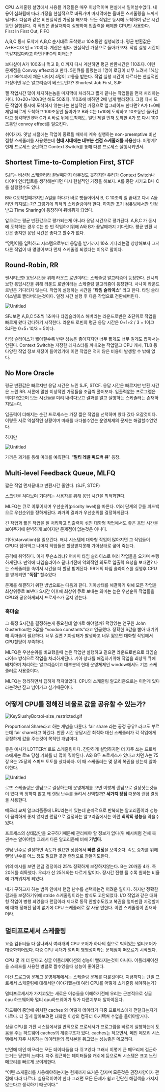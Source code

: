 CPU 스케줄링
설명에서 사용될 가정들은 매우 이상적이며 현실에서 일어날수없다. 내용이 심화됨에 따라 가정을 현실적으로 바꿔가며 마지막에는 올바른 스케줄링을 느끼게될거다.
다음과 같은 비현실적인 가정을 해보자.
모든 작업은 동시에 도착하며 같은 시간 동안 실행된다. 
각 작업은 끝날때까지 실행하며 입출력을 배제한 CPU만 사용한다.
First In First Out, FIFO

A,B,C 동시 도착에 A,B,C 순서대로 도착했고 10초동안 실행되었다. 평균 반환값은 A+B+C/3 인 = 20이다. 계산은 쉽다. 현실적인 가정으로 돌아가보자. 작업 실행 시간이 똑같지않다라고 하면 FIFO의 미래는? 

보다싶이 A가 100초나 먹고 B, C 까지 다시 계산하면 평균 반환시간은 110초다. 이런 문제점을 Convoy effect라고 한다. 5인큐를 돌렸는데 1명이 로딩이 너무 느려서 1%남기고 99%까지 채운 나머지 4명이 고통을 받는다. 작업 실행 시간이 다르다는 현실적인 가정이면 무슨 알고리즘이 베스트인가?
Shortest Job First, SJF

젤 작업시간 많이 차지하는놈을 마지막에 처리하고 짧게 끝나는 작업들을 먼저 처리하는거다. 10+20+120/3만 해도 50초다. 110초에 비하면 2배 넘게 빨라졌다. 그럼 다시 모든 작업이 동시에 도착하지 않는다는 현실적인 가정으로 업그레이드 한다면? 
A가 t=0에 제일 빠르게 도착하고 100초동안 돌아가고 B와 C는 t=10에 도착하고 10초동안 돌아간다고 생각하면 B와 C가 A 바로 뒤에 도착해도. 일단 제일 먼저 도착한 A가 또 다시 100초동안 convoy effect를 일으킨다.
 
쉬어가자. 옛날 시절에는 작업이 종료될 때까지 계속 실행하는 non-preemptive 비선점형 스케줄러를 사용했는데 **현대 시대에는 대부분 선점 스케줄러를 사용**한다.  어떻게? 현재 프로세스 중단하고 Context Switch를 통해 다른 프로세스 실행시키면서. 

## Shortest Time-to-Completion First, STCF

SJF는 비선점 스케줄러라 끝날때까지 아무것도 못하지만 우리가 Context Switch나 타이머 인터럽트를 생각해본다면 다시 현실적인 가정을 해보자. A를 중단 시키고 B나 C를 실행할수도 있다. 

B와 C도착할때까지만 A일을 하다가 바로 뺏들어어서 B, C 10초씩 일 끝내고 다시 A돌리면 되지않는가? 그렇기에 최적의 스케줄링이라 한다. 하지만 초기 컴퓨팅에서만 인정받고 Time Sharing이 등장하며 뒤바뀌게 되었다.

앞으로는 평균 반환값으로 평가되는게 아니라 응답 시간으로 평가된다. A,B,C 가 동시에 도착하는 경우 C는 한 번 작업하기위해 A와 B가 끝날때까지 기다린다. 평균 반환 시간은 좋지만 응답 시간은 좋다고 할수가 없다. 

“명령어를 입력하고 시스템으로부터 응답을 받기까지 10초 기다리는걸 상상해보자 그저 다른 작업이 내 명령어보다 먼저 스케줄링 되었다는 이유로 말이다.

## Round-Robin, RR

쎈시티브한 응답시간을 위해 라운드 로빈이라는 스케줄링 알고리즘이 등장한다.
쎈시티브한 응답시간을 위해 라운드 로빈이라는 스케줄링 알고리즘이 등장한다. 사나이 라운드 로빈은 기다리지 않는다. 작업이 실행하는 시간을 “**타임 슬라이스**” 라고 한다. 타임 슬라이스별로 짤라버리는것이다. 일정 시간 실행 후 다음 작업으로 전환해버린다. 

![Untitled](https://s3-us-west-2.amazonaws.com/secure.notion-static.com/74c6f07b-dce2-4c39-8698-324737939199/Untitled.png)

SFJ보면 A,B,C 5초씩 1초마다 타임슬라이스 해버리는 라운드로빈은 초단위로 작업을 빠르게 왔다 갔다하기 시작한다. 라운드 로빈의 평균 응답 시간은 0+1+2 / 3 = 1이고 SJF는 0+5+10/3 = 5이다. 

타임 슬라이스가 짧아질수록 반환 성능은 좋아지지만 너무 짧게도 너무 길게도 잡아서는 안된다. Context Switch는 저장한 레지스터를 꺼내오는 작업말고 CPU 캐시, TLB 등 다양한 작업 정보 저장이 들어있기에 이런 작업은 적지 않은 비용이 발생할 수 밖에 없다.

## No More Oracle

평균 반환값은 빠르지만 응답 시간은 느린 SJF, STCF. 응답 시간은 빠르지만 반환 시간은 느린 RR.  서론에 말한 이상적인 가정들을 조금씩 풀어보자. 입출력없는 프로그램은 의미가없으며 모든 시간들을 미리 내려다보고 결과를 알고 실행하는 스케줄러는 존재하지않는다. 

입출력이 더해지는 순간 프로세스는 가장 짧은 작업을 선택하며 왔다 갔다 오갈것이다. 이렇듯 서로 역설적인 상황이며 미래를 내다볼수없는 운영체제의 문제는 해결할수없었다. 

하지만

![Untitled](https://s3-us-west-2.amazonaws.com/secure.notion-static.com/2cadf582-51f9-4941-9049-525b634f465f/Untitled.png)

가까운 과거를 통해 미래를 예측한다. “**멀티 레벨 피드백 큐**” 등장.
## Multi-level Feedback Queue, MLFQ

짧은 작업 먼저끝내고 반환시간 줄인다. (SJF, STCF) 

스크린을 쳐다보며 기다리는 사용자를 위해 응답 시간을 최적화한다.

MLFQ는 큐로 이루어지며 우선순위(priority level)을 따른다. 여러 단계의 큐를 피드백으로 우선순위를 정하게된다. 과거의 결과가 우선순위를 결정하게된다.

긴 작업과 짧은 작업을 잘 처리하고 입출력이 섞인 대화형 작업에서도 좋은 응답 시간을 보여주기에 완벽하게 보이지만 문제점이 없는것은 아니다. 

기아(starvation)을 일으킨다. 왜냐 시스템에 대화형 작업이 많아지면 그 작업들이 CPU다 잡아먹고 나머지 작업들은 할당받지못해 기아상태로 굶어 죽는다. 

공격에 취약하다. 이게 무슨소리냐? 어차피 타임 슬라이스로 여러 작업들을 오가며 수행하게된다. 만약에 타임슬라이스 끝나기전에 악의적인 의도로 입출력 요청을 보내면? 나는 스케줄러를 속여서 시간을 더 할당 받게된다. 99%의 타임 슬라이스를 실행후 CPU를 받게되면 “**독점**” 할수있다

문제를 해결하기 위한 방법으로는 다음과 같다. 기아상태를 해결하기 위해 모든 작업을 최상위큐로 보낸다 S시간 이후에  최상위 큐로 보내는 의미는 높은 우선순위 작업들을 CPU와 공유하게되서 프로세스가 굶지 않는다. 

### 흑마술

그 특정 S시간을 결정하는게 중요한데 얼마로 해야할까? 덕망있는 연구원 John Ousterhout는 S값을 “voodoo constants”라고 언급했다. 정확한 S값을 뽑아 내기위해 흑마술이 필요하다. 너무 길면 기아상태가 발생하고 너무 짧으면 대화형 작업에서 CPU할당이 부족하다.

MLFQ은 우선순위를 비교했을때 높은 작업만 실행하고 같으면 라운드로빈으로 타임슬라이스 방식으로 작업을 처리하게된다. 기아 상태를 해결하기위해 작업을 최상위 큐에 배치하며 처리하는 알고리즘이고 대부분의 현대 운영체제인 window에서도 기본 스케줄러로 사용중이다.

MLFQ는 정리하면서 딥하게 적지않았다. CPU의 스케줄링 알고리즘으로는 이런게 있다라는것만 짚고 넘어가고 싶기때문이다.

## 어떻게 CPU를 정해진 비율로 값을 공유할 수 있는가?

![KeySlushyBorzoi-size_restricted.gif](https://s3-us-west-2.amazonaws.com/secure.notion-static.com/0773c390-4f18-4a5a-98ad-521aaf3c1fb9/KeySlushyBorzoi-size_restricted.gif)

Proportional Share라고 하는 개념을 다룬다. fair share 라는 공정 공유? 라고도 부르는데 fair share라고 하겠다. 반환 시간 응답시간 최적화 대신 스케줄러가 각 작업에게 공정하게 값을 주는것이 목적인 개념이다.

좋은 예시가 LOTTERY 로또 스케줄링이다. 간단하게 설명하자면 더 자주 쓰는 프로세스에게는 로또 당첨 기회를 더 많이 줘야된다. A와 B두 프로세스가 있다고 치면 A는 75장 B는 25장의 스피드 토토를 샀다하자. 이 때 스케줄러는 몇 장의 복권을 샀는지 알아야한다.

![Untitled](https://s3-us-west-2.amazonaws.com/secure.notion-static.com/0f69013b-4e66-48ff-bfc7-9ff75d16b7ee/Untitled.png)

로또 스케줄링은 랜덤으로 결정하는데 운영체제를 보면 이렇게 랜덤으로 결정짓는것들이 있다 딱 정하지 않고 왜 랜덤 난수를 돌려서 선택할까? **세가지 장점** 때문에 랜덤 결정을 사용한다.

메모리 교체 알고리즘중에 LRU라는게 있는데 순차적으로 반복되는 알고리즘이라 성능이 끔찍하게 좋지 않지만 랜덤으로 결정하는 알고리즘에서는 이런 **최악의 성능**을 막을수있다. 

프로세스의 상태값만을 요구하기때문에 관리해야 할 정보가 없다(위 예시처럼 전체 복권수는 알아야함) 그래서 다른 알고리즘에 비해 **가볍다**.

랜덤 난수로 결정하면 속도가 필요한 상황에서 **빠른 결정**을 보여준다. 속도 증가를 위해 랜덤 난수를 어느 정도 필요한 곳만 랜덤으로 만들기도한다.

위의 예시를 보면 랜덤 결정이라 25% 정확하게 보장하지않는다. B는 20개중 4개. 즉 20%를 희득했다. 우리가 산 25%와는 다르게 말이다. 장시간 진행 될 수록 원하는 비율에 가까워지게 되있다.

내가 구하고자 하는 범위 안에서 랜덤 난수를 선택하는건 어려운 일이다. 하지만 정확한 결과를 보장하기위해 stride 스케줄링이라는 방식도 고안되었다. I/O 작업과 같은 대화형 작업이 병행 되었을때 랜덤이라 제대로 동작 안할수도있고 복권을 얼마만큼 지정할지에 대해 정해진 답이 없기에 CPU 스케줄러로 잘 사용 안한다. 이런 스케줄링이 존재하더라. 

## 멀티프로세서 스케줄링

요즘 컴퓨터들 다 잘나와서 여러개의 CPU 코어가 하나의 칩으로 박혀있는 멀티코어가 대중화되어있다. 다중 CPU 시대가 열리며 병행성이라는 문제점이 떠오르기 시작했다. 

CPU 몇 개 더 단다고 싱글 어플리케이션의 성능이 빨라지는것이 아니다. 어플리케이션을 스레드를 사용한 병렬로 짤수있을때 성능이 좋아진다.

이건 프로그램 문제고 운영체제에서는 스케줄링 문제를 다룰것이다. 지금까지는 단일 프로세서 스케줄링에 대해서만 이야기했는데 여러 CPU를 어떻게 스케줄링 해야하는가?

멀티프로세서가 가지고있는 새로운 이슈들을 이해하기전에 우리는 근본적으로 싱글 cpu 하드웨어와 멀티 cpu하드웨어가 뭐가 다른지부터 알아야된다. 

하드웨어 중앙에 위치한 caches 와 어떻게 데이터가 다중 프로세스에게 전달되는지가 다르다. 더 깊게 알아보려면 대학원 이상의 컴퓨터 아키텍쳐 수업을 들어야할거다. 

싱글 CPU를 가진 시스템에서일 반적으로 프로세서가 프로그램을 빠르게 실행하는데 도움을 주는 하드웨어 caches의 계층구조가 있다. caches는 작으면서, 메인 메모리 시스템에서 자주 사용하는 데이터들의 복사본을 쥐고있는 성능좋은 메모리다.

반면에 메인 메모리는 모든 데이터들을 다 쥐고있다 그래서 이렇게 큰 메모리에 접근하는거는 당연히 느리다. 자주 접근하는 데이터들을 캐쉬에 둠으로써 시스템은 크고 느린 메모리를 빠르게 보이게한다.

“어떤 스케줄러를 사용해야하는지는 현재까지 뜨거운 감자며 모든것은 권장사항이자 관점에 따라 다르다. 실용적이여야 한다 그러면 모든 문제가 쉽고 간단한 해결책을 가지지 않는다고 생각하기 때문이다.”
